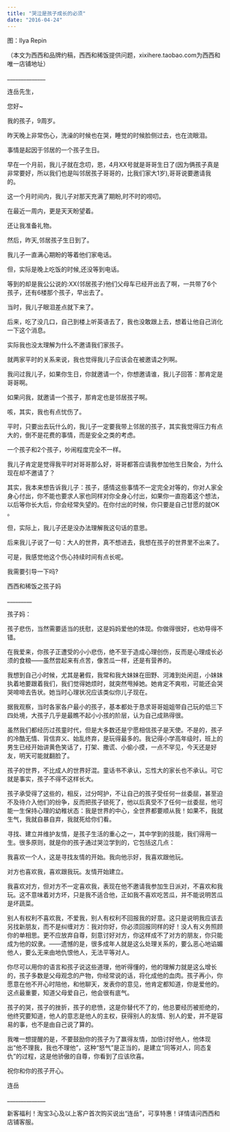 ```yaml
---
title: "哭泣是孩子成长的必须"
date: "2016-04-24"
---
```


图：Ilya Repin

（本文为西西和品牌约稿，西西和稀饭提供问题，xixihere.taobao.com为西西和唯一店铺地址）

\_\_\_\_\_\_\_\_\_\_\_\_\_\_

连岳先生，

您好~

我的孩子，9周岁。

昨天晚上非常伤心，洗澡的时候也在哭，睡觉的时候脸侧过去，也在流眼泪。

事情是起因于邻居的一个孩子生日。

早在一个月前，我儿子就在念叨，恩，4月XX号就是哥哥生日了(因为俩孩子真是非常要好，所以我们也是叫邻居孩子哥哥的，比我们家大1岁),哥哥说要邀请我的。

这一个月时间内，我儿子对那天充满了期盼,时不时的唠叨。

在最近一周内，更是天天盼望着。

还让我准备礼物。

然后，昨天,邻居孩子生日到了。

我儿子一直满心期盼的等着他们家电话。

但，实际是晚上吃饭的时候,还没等到电话。

等到的却是我公公说的:XX(邻居孩子)他们父母车已经开出去了啊，一共带了6个孩子，还有6楼那个孩子，早出去了。

当时，我儿子眼泪差点就下来了。

后来，吃了没几口，自己到楼上听英语去了，我也没敢跟上去，想着让他自己消化一下这个消息。

实际我也没太理解为什么不邀请我们家孩子。

就两家平时的关系来说，我也觉得我儿子应该会在被邀请之列啊。

我问过我儿子，如果你生日，你就邀请一个，你想邀请谁，我儿子回答：那肯定是哥哥啊。

如果问我，就邀请一个孩子，那肯定也是邻居孩子啊。

咳，其实，我也有点忧伤了。

平时，只要出去玩什么的，我儿子一定要我带上邻居的孩子，其实我觉得压力有点大的，倒不是花费的事情，而是安全之类的考虑。

一个孩子和2个孩子，吵闹程度完全不一样。

我儿子肯定是觉得我平时对哥哥那么好，哥哥都答应请我参加他生日聚会，为什么现在却不邀请了？

其实，我本来想告诉我儿子：孩子，感情这些事情不一定完全对等的，你对人家全身心付出，你不能也要求人家也同样对你全身心付出，如果你一直抱着这个想法，以后等你长大后，你会经常失望的。在你付出的时候，你只要是自己甘愿的就OK 。

但，实际上，我儿子还是没办法理解我这句话的意思。

后来我儿子说了一句：大人的世界，真不想进去，我想在孩子的世界里不出来了。

可是，我感觉他这个伤心持续时间有点长呢。

我需要引导一下吗?

西西和稀饭之孩子妈

\_\_\_\_\_\_\_\_\_

孩子妈：

孩子悲伤，当然需要适当的抚慰，这是妈妈爱他的体现。你做得很好，也劝导得不错。

在我爱来，你孩子正遭受的小小悲伤，绝不至于造成心理创伤，反而是心理成长必须的食粮——虽然尝起来有点苦，像苦瓜一样，还是有营养的。

我想到自己小时候，尤其是暑假，我常和我大妹妹在田野、河滩到处闲逛，小妹妹执着地要跟着我们，我们觉得她烦时，就突然甩掉她。她肯定不爽啦，可能还会哭哭啼啼去告状。她当时心理状况应该类似你儿子现在。

据我观察，当时各家各户最小的孩子，基本都处于恳求哥哥姐姐带自己玩的低三下四处境，大孩子几乎是最瞧不起小小孩的阶层，认为自己成熟得很。

虽然我们都经历过孩童时代，但是大多数还是宁愿相信孩子是天使。不是的，孩子的冷酷无情、背信弃义、始乱终弃，是玩得最多的。我记得小学高年级时，班上的男生已经开始讲黄色笑话了，打架、撒谎、小偷小摸，一点不罕见，今天还是好友，明天可能就翻脸了。

孩子的世界，不比成人的世界好混。童话书不承认，忘性大的家长也不承认。可它就是事实，孩子不得不这样长大。

孩子承受得了这些的，相反，过分呵护，不让自己的孩子受任何一丝委屈，甚至迫不及待介入他们的纷争，反而把孩子锁死了，他以后真受不了任何一丝委屈，他可能一生保持心理的幼稚状态：我是世界的中心，全世界都要顺从我！如果不，我就生气，我就自暴自弃，我就死给你们看。

寻找、建立并维护友情，是孩子生活的重心之一，其中学到的技能，我们得用一生。很多原则，就是你的孩子通过哭泣学到的，它包括这几点：

我喜欢一个人，这是寻找友情的开始。我向他示好，我喜欢跟他玩。

对方也喜欢我，喜欢跟我玩。友情开始建立。

我喜欢对方，但对方不一定喜欢我，表现在他不邀请我参加生日派对，不喜欢和我玩。这不意味着对方坏，只是我不适合他，正如我不喜欢吃苦瓜，并不能说明苦瓜是坏蔬菜。

别人有权利不喜欢我，不爱我，别人有权利不回报我的好意。这只是说明我应该去另找新朋友，而不是纠缠对方：我对你好，你必须回报同样的好！没人有义务照顾你的单相思。更不应放弃自尊，刻意讨好对方，你这样成不了对方的朋友，你只能成为他的奴隶。——遗憾的是，很多成年人就是这么处理关系的，要么恶心地谄媚他人，要么无来由地仇恨他人，无法平等对人。

你尽可以用你的语言和孩子说这些道理，他听得懂的，他的理解力就是这么增长的，孩子多数是父母观念的产物，你经常说的话，将化成他的血肉。孩子再小，你愿意在他不开心时陪他，和他聊天，发表你的意见，他肯定都知道，你是爱他的。这点最重要，知道父母爱自己，他会很有底气。

孩子的哭，孩子的挫折，孩子的悲愤，这是你替代不了的，他总要经历被拒绝的，他终究要知道，他人的意志是他人的主权，获得别人的友情、别人的爱，并不是容易的事，也不是由自己说了算的。

我唯一想提醒的是，不要鼓励你的孩子为了赢得友情，加倍讨好他人，他体现出“他不理我，我也不理他”，这种“怒气”是正当的，是建立“同等对人，同态复仇”的过程，这是他骄傲的自尊，你看到了应该欣喜。

祝你和你的孩子开心。

连岳

\_\_\_\_\_\_\_\_\_\_\_\_\_\_

新客福利！淘宝3心及以上客户首次购买说出“连岳”，可享特惠！详情请问西西和店铺客服。
